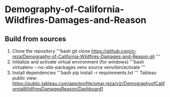# Demography-of-California-Wildfires-Damages-and-Reason

## Build from sources
1. Clone the repository
'''bash
git clone https://github.com/o-reza/Demography-of-California-Wildfires-Damages-and-Reason.git
'''
2. Initialize and activate virtual environment (for windows)
'''bash
virtualenv --no-site-packages venv
source venv/bin/activate
'''
3. Install dependencies
'''bash
pip install -r requirements.txt
'''
Tableau public view: https://public.tableau.com/app/profile/omar.reza/viz/DemographyofCaliforniaWildfiresDamagesReason/Dashboard1
